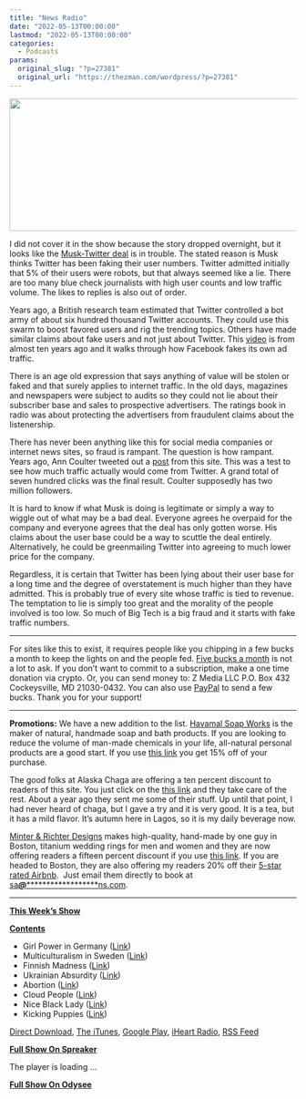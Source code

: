 ```yaml
---
title: "News Radio"
date: "2022-05-13T00:00:00"
lastmod: "2022-05-13T00:00:00"
categories:
  - Podcasts
params:
  original_slug: "?p=27381"
  original_url: "https://thezman.com/wordpress/?p=27381"
---
```


[<img
src="http://thezman.com/wordpress/wp-content/uploads/2018/01/Power-Hour.png"
decoding="async" width="600" height="233" />](http://thezman.com/wordpress/wp-content/uploads/2018/01/Power-Hour.png)

I did not cover it in the show because the story dropped overnight, but
it looks like the <a
href="https://www.zerohedge.com/markets/musk-threatens-walk-away-twitter-deal"
rel="noopener" target="_blank">Musk-Twitter deal</a> is in trouble. The
stated reason is Musk thinks Twitter has been faking their user numbers.
Twitter admitted initially that 5% of their users were robots, but that
always seemed like a lie. There are too many blue check journalists with
high user counts and low traffic volume. The likes to replies is also
out of order.

Years ago, a British research team estimated that Twitter controlled a
bot army of about six hundred thousand Twitter accounts. They could use
this swarm to boost favored users and rig the trending topics. Others
have made similar claims about fake users and not just about Twitter.
This [video](https://youtu.be/oVfHeWTKjag) is from almost ten years ago
and it walks through how Facebook fakes its own ad traffic.

There is an age old expression that says anything of value will be
stolen or faked and that surely applies to internet traffic. In the old
days, magazines and newspapers were subject to audits so they could not
lie about their subscriber base and sales to prospective advertisers.
The ratings book in radio was about protecting the advertisers from
fraudulent claims about the listenership.

There has never been anything like this for social media companies or
internet news sites, so fraud is rampant. The question is how rampant.
Years ago, Ann Coulter tweeted out a
<a href="https://thezman.com/wordpress/?p=18207" rel="noopener"
target="_blank">post</a> from this site. This was a test to see how much
traffic actually would come from Twitter. A grand total of seven hundred
clicks was the final result. Coulter supposedly has two million
followers.

It is hard to know if what Musk is doing is legitimate or simply a way
to wiggle out of what may be a bad deal. Everyone agrees he overpaid for
the company and everyone agrees that the deal has only gotten worse. His
claims about the user base could be a way to scuttle the deal entirely.
Alternatively, he could be greenmailing Twitter into agreeing to much
lower price for the company.

Regardless, it is certain that Twitter has been lying about their user
base for a long time and the degree of overstatement is much higher than
they have admitted. This is probably true of every site whose traffic is
tied to revenue. The temptation to lie is simply too great and the
morality of the people involved is too low. So much of Big Tech is a big
fraud and it starts with fake traffic numbers.

------------------------------------------------------------------------

For sites like this to exist, it requires people like you chipping in a
few bucks a month to keep the lights on and the people fed.
<a href="https://www.subscribestar.com/the-z-blog"
rel="noopener noreferrer" target="_blank">Five bucks a month</a> is not
a lot to ask. If you don’t want to commit to a subscription, make a one
time donation via crypto. Or, you can send money to: Z Media LLC P.O.
Box 432 Cockeysville, MD 21030-0432. You can also use <a
href="https://www.paypal.com/cgi-bin/webscr?cmd=_s-xclick&amp;hosted_button_id=UDAS2Q8JYA6CN&amp;source=url"
rel="noopener noreferrer" target="_blank">PayPal</a> to send a few
bucks. Thank you for your support!

------------------------------------------------------------------------

**Promotions:** We have a new addition to the list.
<a href="https://havamalsoapworks.com/" rel="noopener"
target="_blank">Havamal Soap Works</a> is the maker of natural, handmade
soap and bath products. If you are looking to reduce the volume of
man-made chemicals in your life, all-natural personal products are a
good start. If you use
<a href="https://havamalsoapworks.com/discount/ZMAN" rel="noopener"
target="_blank">this link</a> you get 15% off of your purchase.

The good folks at Alaska Chaga are offering a ten percent discount to
readers of this site. You just click on the
<a href="https://alaskachaga.us/discount/ZMAN" rel="noopener noreferrer"
target="_blank">this link</a> and they take care of the rest. About a
year ago they sent me some of their stuff. Up until that point, I had
never heard of chaga, but I gave a try and it is very good. It is a tea,
but it has a mild flavor. It’s autumn here in Lagos, so it is my daily
beverage now.

<a href="https://www.minterandrichterdesigns.com/"
rel="noreferrer nofollow noopener" target="_blank">Minter &amp; Richter
Designs</a> makes high-quality, hand-made by one guy in Boston, titanium
wedding rings for men and women and they are now offering readers a
fifteen percent discount if you use
<a href="https://www.minterandrichterdesigns.com/discount/ZMAN"
rel="noreferrer nofollow noopener" target="_blank">this link</a>.
<span class="highlight"><span class="colour"><span class="font"><span class="size">If
you are headed to Boston, they are also offering my readers 20% off
their <a
href="https://www.airbnb.com/users/7988017/listings?user_id=7988017&amp;s=3"
rel="noopener noreferrer" target="_blank">5-star rated Airbnb</a>.  Just
email them directly to book at
<a href="mailto:sa***@*********************ns.com"
data-original-string="tN20QtRX+dmAYiccVIhlmQ==cb7Nd5AWQfetD+xwcfB8pIySIljPqgnuqOFGQFhYTFL9WArgdeDtYjCZ39fdsQ0cjfA"><span
class="apbct-email-encoder"
data-original-string="zWhjrGWvzGAEJ8I6AdlIJA==cb7bMg1yYg4tNP84YMK7//zvepY9kho9UPODD3chlZczYdDSR/f2k+pRRSR/UaBLK6H"
title="This contact has been encoded by Anti-Spam by CleanTalk. Click to decode. To finish the decoding make sure that JavaScript is enabled in your browser.">sa<span
class="apbct-blur">***</span>@<span
class="apbct-blur">*********************</span>ns.com</span></a>.</span></span></span></span>

------------------------------------------------------------------------

**<u>This Week’s Show</u>**

**<u>Contents</u>**

-   Girl Power in Germany (<a
    href="https://www.spiegel.de/international/germany/inteview-with-german-foreign-minister-baerbock-there-are-moments-when-i-am-also-unsure-a-46b9ca9b-edce-4377-bce7-b40df320c850"
    rel="noopener" target="_blank">Link</a>)
-   Multiculturalism in Sweden (<a
    href="https://www.spiked-online.com/2022/05/05/sweden-and-the-crisis-of-integration/"
    rel="noopener" target="_blank">Link</a>)
-   Finnish Madness (<a
    href="https://www.axios.com/2022/05/12/finland-nato-application-sweden"
    rel="noopener" target="_blank">Link</a>)
-   Ukrainian Absurdity
    (<a href="https://archive.ph/2f8jS" rel="noopener"
    target="_blank">Link</a>)
-   Abortion (<a
    href="https://www.reuters.com/legal/government/suburban-phoenix-is-cautionary-tale-democrats-hoping-galvanize-voters-abortion-2022-05-09/"
    rel="noopener" target="_blank">Link</a>)
-   Cloud People (<a
    href="https://www.newsweek.com/billionaire-ceo-says-hire-grateful-ukrainians-lazy-americans-1705537"
    rel="noopener" target="_blank">Link</a>)
-   Nice Black Lady (<a
    href="https://www.usnews.com/news/best-states/pennsylvania/articles/2022-05-12/trump-scrambles-to-fend-off-oz-challenger-in-pa-senate-race"
    rel="noopener" target="_blank">Link</a>)
-   Kicking Puppies (<a
    href="https://nypost.com/2022/05/12/border-detention-center-has-baby-formula-amid-shortage-photos/"
    rel="noopener" target="_blank">Link</a>)

<a href="https://api.spreaker.com/v2/episodes/49784386/download.mp3"
rel="noopener" target="_blank">Direct Download</a>, <a
href="https://itunes.apple.com/us/podcast/the-z-blog-power-hour/id1262799640?mt=2"
rel="noopener noreferrer" target="_blank">The iTunes</a>, <a
href="https://podcasts.google.com/?feed=aHR0cHM6Ly93d3cuc3ByZWFrZXIuY29tL3Nob3cvMjU4OTY1Ny9lcGlzb2Rlcy9mZWVk"
rel="noopener noreferrer" target="_blank">Google Play</a>, <a href="https://www.iheart.com/podcast/the-z-blog-power-hour-29246491/"
rel="noopener noreferrer" target="_blank">iHeart Radio,</a>
<a href="https://www.spreaker.com/show/2589657/episodes/feed"
rel="noopener noreferrer" target="_blank">RSS Feed</a>

**<u>Full Show On Spreaker</u>**

The player is loading ...

<span class="widget_spinner dark"></span>

**<u>Full Show On Odysee</u>**
